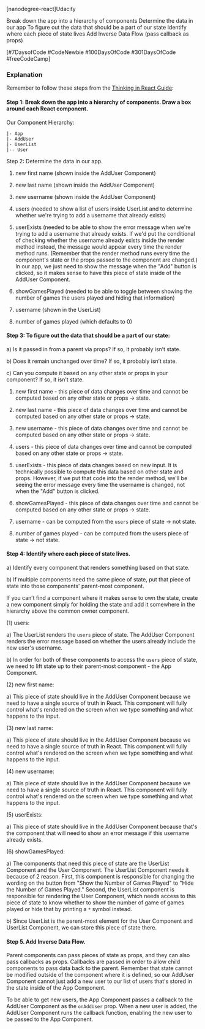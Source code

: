 [nanodegree-react]Udacity

Break down the app into a hierarchy of components
Determine the data in our app
To figure out the data that should be a part of our state
Identify where each piece of state lives
Add Inverse Data Flow (pass callback as props)

[#7DaysofCode #CodeNewbie #100DaysOfCode #301DaysOfCode #freeCodeCamp]


### Explanation

Remember to follow these steps from the [Thinking in React Guide](https://reactjs.org/docs/thinking-in-react.html):

#### Step 1: Break down the app into a hierarchy of components. Draw a box around each React component.

Our Component Hierarchy:

```
|- App
|- AddUser
|- UserList
|-- User
```

Step 2: Determine the data in our app.

1.  new first name (shown inside the AddUser Component)

2.  new last name (shown inside the AddUser Component)

3.  new username (shown inside the AddUser Component)

4.  users (needed to show a list of users inside UserList and to determine
    whether we're trying to add a username that already exists)

5.  userExists (needed to be able to show the error message when we're trying
    to add a username that already exists. If we'd put the conditional of checking
    whether the username already exists inside the render method instead, the
    message would appear every time the render method runs. (Remember that the
    render method runs every time the component's state or the props passed to the
    component are changed.) In our app, we just need to show the message when the
    "Add" button is clicked, so it makes sense to have this piece of state
    inside of the AddUser Component.

6.  showGamesPlayed (needed to be able to toggle between showing the number of
    games the users played and hiding that information)

7.  username (shown in the UserList)

8.  number of games played (which defaults to 0)

#### Step 3: To figure out the data that should be a part of our state:

a) Is it passed in from a parent via props? If so, it probably isn’t state.

b) Does it remain unchanged over time? If so, it probably isn’t state.

c) Can you compute it based on any other state or props in your component?
If so, it isn’t state.

1.  new first name - this piece of data changes over time and cannot be computed
    based on any other state or props -> state.

2.  new last name - this piece of data changes over time and cannot be computed
    based on any other state or props -> state.

3.  new username - this piece of data changes over time and cannot be computed
    based on any other state or props -> state.

4.  users - this piece of data changes over time and cannot be computed
    based on any other state or props -> state.

5.  userExists - this piece of data changes based on new input. It is
    technically possible to compute this data based on other state and
    props. However, if we put that code into the render method, we'll be seeing the
    error message every time the username is changed, not when the "Add" button
    is clicked.

6.  showGamesPlayed - this piece of data changes over time and cannot be computed
    based on any other state or props -> state.

7.  username - can be computed from the `users` piece of state -> not state.

8.  number of games played - can be computed from the users piece of state ->
    not state.

#### Step 4: Identify where each piece of state lives.

a) Identify every component that renders something based on that state.

b) If multiple components need the same piece of state, put that piece
of state into those components' parent-most component.

If you can’t find a component where it makes sense to own the state, create
a new component simply for holding the state and add it somewhere in the
hierarchy above the common owner component.

(1) users:

a) The UserList renders the `users` piece of state. The AddUser Component renders
the error message based on whether the users already include the new user's
username.

b) In order for both of these components to access the `users` piece of
state, we need to lift state up to their parent-most component - the App
Component.

(2) new first name:

a) This piece of state should live in the AddUser Component because we need to
have a single source of truth in React. This component will fully control
what's rendered on the screen when we type something and what happens to the
input.

(3) new last name:

a) This piece of state should live in the AddUser Component because we need to
have a single source of truth in React. This component will fully control
what's rendered on the screen when we type something and what happens to the
input.

(4) new username:

a) This piece of state should live in the AddUser Component because we need to
have a single source of truth in React. This component will fully control
what's rendered on the screen when we type something and what happens to the
input.

(5) userExists:

a) This piece of state should live in the AddUser Component because that's the
component that will need to show an error message if this username already exists.

(6) showGamesPlayed:

a) The components that need this piece of state are the UserList Component and
the User Component. The UserList Component needs it because of 2 reason. First, this component is responsible for changing the wording on the button from "Show the Number of Games Played" to "Hide the Number of Games Played." Second, the UserList component is responsible for rendering the User Component, which needs access to this piece of state to know whether to show the number of game of games played or hide that by printing a `*` symbol instead.

b) Since UserList is the parent-most element for the User Component and UserList Component, we can store this piece of state there.

#### Step 5. Add Inverse Data Flow.

Parent components can pass pieces of state as props, and they can also pass
callbacks as props. Callbacks are passed in order to allow child components
to pass data back to the parent. Remember that state cannot be modified outside
of the component where it is defined, so our AddUser Component cannot just add
a new user to our list of users that's stored in the state inside of the App
Component.

To be able to get new users, the App Component passes a callback to the AddUser Component as the `onAddUser` prop. When a new user is added, the AddUser Component runs the callback function, enabling the new user to be passed to the App Component.
